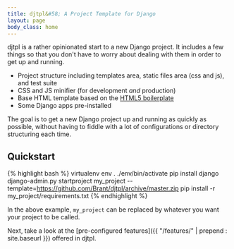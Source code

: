 ```yaml
---
title: djtpl&#58; A Project Template for Django
layout: page
body_class: home
---
```


djtpl is a rather opinionated start to a new Django project. It includes a few things so that you don't have to worry about dealing with them in order to get up and running.

- Project structure including templates area, static files area (css and js), and test suite
- CSS and JS minifier (for development *and* production)
- Base HTML template based on the [HTML5 boilerplate](http://html5boilerplate.com/)
- Some Django apps pre-installed

The goal is to get a new Django project up and running as quickly as possible, without having to fiddle with a lot of configurations or directory structuring each time.

## Quickstart

{% highlight bash %}
virtualenv env
. ./env/bin/activate
pip install django
django-admin.py startproject my_project --template=https://github.com/Brant/djtpl/archive/master.zip
pip install -r my_project/requirements.txt
{% endhighlight %}

In the above example, `my_project` can be replaced by whatever you want your project to be called.

Next, take a look at the [pre-configured features]({{ "/features/" | prepend : site.baseurl }}) offered in djtpl.
